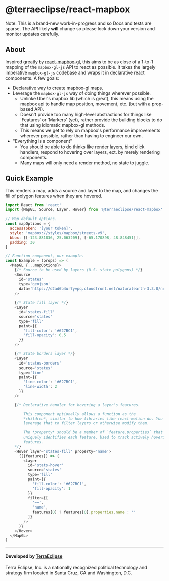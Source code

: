 @terraeclipse/react-mapbox
==========================

Note: This is a brand-new work-in-progress and so Docs and tests are sparse. The
API likely **will** change so please lock down your version and monitor updates
carefully.

About
-----

Inspired greatly by [react-mapbox-gl](https://github.com/alex3165/react-mapbox-gl), this
aims to be as close of a 1-to-1 mapping of the `mapbox-gl-js` API to react as possible. It
takes the largely imperative `mapbox-gl-js` codebase and wraps it in declarative
react components. A few goals:

- Declarative way to create mapbox-gl maps.
- Leverage the `mapbox-gl-js` way of doing things wherever possible.
  - Unlinke Uber's mapbox lib (which is great), this means using the mapbox
    api to handle map position, movement, etc. (but with a prop-based API).
  - Doesn't provide too many high-level abstractions for things like 'Features'
    or 'Markers' (yet), rather provide the building blocks to do that using
    idiomatic mapbox-gl methods.
  - This means we get to rely on mapbox's performance improvements wherever
    possible, rather than having to engineer our own.
- "Everything is a component"
  - You should be able to do thinks like render layers, bind click handlers,
    respond to hovering over layers, ect. by merely rendering components.
  - Many maps will only need a render method, no state to juggle.

Quick Example
-------------

This renders a map, adds a source and layer to the map, and changes the fill
of polygon features when they are hovered.

```js
import React from 'react'
import {MapGL, Source, Layer, Hover} from '@terraeclipse/react-mapbox'

// Map default options.
const mapOptions = {
  accessToken: '[your token]',
  style: 'mapbox://styles/mapbox/streets-v9',
  bbox: [[-123.881836, 25.063209], [-65.170898, 48.848451]],
  padding: 30
}

// Function component, our example.
const Example = (props) => (
  <MapGL {...mapOptions}>
    {/* Source to be used by layers (U.S. state polygons) */}
    <Source
      id='states'
      type='geojson'
      data='https://d2ad6b4ur7yvpq.cloudfront.net/naturalearth-3.3.0/ne_110m_admin_1_states_provinces.geojson'
    />

    {/* State fill layer */}
    <Layer
      id='states-fill'
      source='states'
      type='fill'
      paint={{
        'fill-color': '#627BC1',
        'fill-opacity': 0.5
      }}
    />

    {/* State borders layer */}
    <Layer
      id='states-borders'
      source='states'
      type='line'
      paint={{
        'line-color': '#627BC1',
        'line-width': 2
      }}
    />

    {/* Declarative handler for hovering a layer's features.

        This component optionally allows a function as the
        *children*, similar to how libraries like react-motion do. You can
        leverage that to filter layers or otherwise modify them.

        The *property* should be a member of `feature.properties` that
        uniquely identifies each feature. Used to track actively hovering
        features.
    */}
    <Hover layer='states-fill' property='name'>
      {({features}) => (
        <Layer
          id='stats-hover'
          source='states'
          type='fill'
          paint={{
            'fill-color': '#627BC1',
            'fill-opacity': 1
          }}
          filter={[
            '==',
            'name',
            features[0] ? features[0].properties.name : ''
          ]}
        />
      )}
    </Hover>
  </MapGL>
)

```

- - -

#### Developed by [TerraEclipse](https://github.com/TerraEclipse)

Terra Eclipse, Inc. is a nationally recognized political technology and
strategy firm located in Santa Cruz, CA and Washington, D.C.

